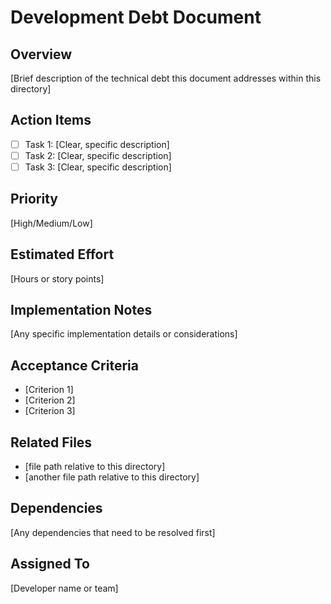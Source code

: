 # Development Debt Document

## Overview

[Brief description of the technical debt this document addresses within this directory]

## Action Items

- [ ] Task 1: [Clear, specific description]
- [ ] Task 2: [Clear, specific description]
- [ ] Task 3: [Clear, specific description]

## Priority

[High/Medium/Low]

## Estimated Effort

[Hours or story points]

## Implementation Notes

[Any specific implementation details or considerations]

## Acceptance Criteria

- [Criterion 1]
- [Criterion 2]
- [Criterion 3]

## Related Files

- [file path relative to this directory]
- [another file path relative to this directory]

## Dependencies

[Any dependencies that need to be resolved first]

## Assigned To

[Developer name or team]
